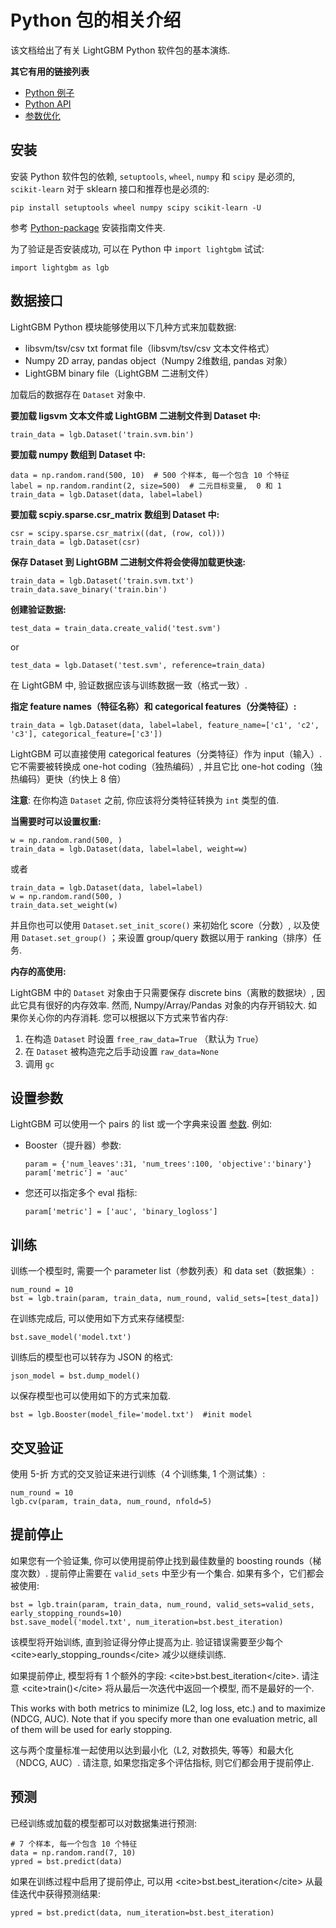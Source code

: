 # Python 包的相关介绍

该文档给出了有关 LightGBM Python 软件包的基本演练.

**其它有用的链接列表**

*   [Python 例子](https://github.com/Microsoft/LightGBM/tree/master/examples/python-guide)
*   [Python API](./Python-API.rst)
*   [参数优化](./Parameters-Tuning.rst)

## 安装

安装 Python 软件包的依赖, `setuptools`, `wheel`, `numpy` 和 `scipy` 是必须的, `scikit-learn` 对于 sklearn 接口和推荐也是必须的:

```
pip install setuptools wheel numpy scipy scikit-learn -U

```

参考 [Python-package](https://github.com/Microsoft/LightGBM/tree/master/python-package) 安装指南文件夹.

为了验证是否安装成功, 可以在 Python 中 `import lightgbm` 试试:

```
import lightgbm as lgb

```

## 数据接口

LightGBM Python 模块能够使用以下几种方式来加载数据:

*   libsvm/tsv/csv txt format file（libsvm/tsv/csv 文本文件格式）
*   Numpy 2D array, pandas object（Numpy 2维数组, pandas 对象）
*   LightGBM binary file（LightGBM 二进制文件）

加载后的数据存在 `Dataset` 对象中.

**要加载 ligsvm 文本文件或 LightGBM 二进制文件到 Dataset 中:**

```
train_data = lgb.Dataset('train.svm.bin')

```

**要加载 numpy 数组到 Dataset 中:**

```
data = np.random.rand(500, 10)  # 500 个样本, 每一个包含 10 个特征
label = np.random.randint(2, size=500)  # 二元目标变量,  0 和 1
train_data = lgb.Dataset(data, label=label)

```

**要加载 scpiy.sparse.csr_matrix 数组到 Dataset 中:**

```
csr = scipy.sparse.csr_matrix((dat, (row, col)))
train_data = lgb.Dataset(csr)

```

**保存 Dataset 到 LightGBM 二进制文件将会使得加载更快速:**

```
train_data = lgb.Dataset('train.svm.txt')
train_data.save_binary('train.bin')

```

**创建验证数据:**

```
test_data = train_data.create_valid('test.svm')

```

or

```
test_data = lgb.Dataset('test.svm', reference=train_data)

```

在 LightGBM 中, 验证数据应该与训练数据一致（格式一致）.

**指定 feature names（特征名称）和 categorical features（分类特征）:**

```
train_data = lgb.Dataset(data, label=label, feature_name=['c1', 'c2', 'c3'], categorical_feature=['c3'])

```

LightGBM 可以直接使用 categorical features（分类特征）作为 input（输入）. 它不需要被转换成 one-hot coding（独热编码）, 并且它比 one-hot coding（独热编码）更快（约快上 8 倍）

**注意**: 在你构造 `Dataset` 之前, 你应该将分类特征转换为 `int` 类型的值.

**当需要时可以设置权重:**

```
w = np.random.rand(500, )
train_data = lgb.Dataset(data, label=label, weight=w)

```

或者

```
train_data = lgb.Dataset(data, label=label)
w = np.random.rand(500, )
train_data.set_weight(w)

```

并且你也可以使用 `Dataset.set_init_score()` 来初始化 score（分数）, 以及使用 `Dataset.set_group()` ；来设置 group/query 数据以用于 ranking（排序）任务.

**内存的高使用:**

LightGBM 中的 `Dataset` 对象由于只需要保存 discrete bins（离散的数据块）, 因此它具有很好的内存效率. 然而, Numpy/Array/Pandas 对象的内存开销较大. 如果你关心你的内存消耗. 您可以根据以下方式来节省内存:

1.  在构造 `Dataset` 时设置 `free_raw_data=True` （默认为 `True`）
2.  在 `Dataset` 被构造完之后手动设置 `raw_data=None`
3.  调用 `gc`

## 设置参数

LightGBM 可以使用一个 pairs 的 list 或一个字典来设置 [参数](./Parameters.rst). 例如:

*   Booster（提升器）参数:

    ```
    param = {'num_leaves':31, 'num_trees':100, 'objective':'binary'}
    param['metric'] = 'auc'

    ```

*   您还可以指定多个 eval 指标:

    ```
    param['metric'] = ['auc', 'binary_logloss']

    ```

## 训练

训练一个模型时, 需要一个 parameter list（参数列表）和 data set（数据集）:

```
num_round = 10
bst = lgb.train(param, train_data, num_round, valid_sets=[test_data])

```

在训练完成后, 可以使用如下方式来存储模型:

```
bst.save_model('model.txt')

```

训练后的模型也可以转存为 JSON 的格式:

```
json_model = bst.dump_model()

```

以保存模型也可以使用如下的方式来加载.

```
bst = lgb.Booster(model_file='model.txt')  #init model

```

## 交叉验证

使用 5-折 方式的交叉验证来进行训练（4 个训练集, 1 个测试集）:

```
num_round = 10
lgb.cv(param, train_data, num_round, nfold=5)

```

## 提前停止

如果您有一个验证集, 你可以使用提前停止找到最佳数量的 boosting rounds（梯度次数）. 提前停止需要在 `valid_sets` 中至少有一个集合. 如果有多个，它们都会被使用:

```
bst = lgb.train(param, train_data, num_round, valid_sets=valid_sets, early_stopping_rounds=10)
bst.save_model('model.txt', num_iteration=bst.best_iteration)

```

该模型将开始训练, 直到验证得分停止提高为止. 验证错误需要至少每个 &lt;cite&gt;early_stopping_rounds&lt;/cite&gt; 减少以继续训练.

如果提前停止, 模型将有 1 个额外的字段: &lt;cite&gt;bst.best_iteration&lt;/cite&gt;. 请注意 &lt;cite&gt;train()&lt;/cite&gt; 将从最后一次迭代中返回一个模型, 而不是最好的一个.

This works with both metrics to minimize (L2, log loss, etc.) and to maximize (NDCG, AUC). Note that if you specify more than one evaluation metric, all of them will be used for early stopping.

这与两个度量标准一起使用以达到最小化（L2, 对数损失, 等等）和最大化（NDCG, AUC）. 请注意, 如果您指定多个评估指标, 则它们都会用于提前停止.

## 预测

已经训练或加载的模型都可以对数据集进行预测:

```
# 7 个样本, 每一个包含 10 个特征
data = np.random.rand(7, 10)
ypred = bst.predict(data)

```

如果在训练过程中启用了提前停止, 可以用 &lt;cite&gt;bst.best_iteration&lt;/cite&gt; 从最佳迭代中获得预测结果:

```
ypred = bst.predict(data, num_iteration=bst.best_iteration)

```